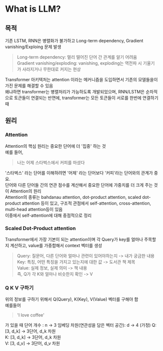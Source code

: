 # What is LLM?

## 목적
기존 LSTM, RNN은 병렬화가 불가하고 Long-term dependency, Gradient vanishing/Exploing 문제 발생  
> Long-term dependency: 멀리 떨어진 단어 간 관계를 알기 어려움  
> Gradient vanishing/exploding: vanishing, exploding는 역전파 시 기울기가 사라지거나 무한대로 커지는 현상  

Transformer 아키텍처는 attention 이라는 메커니즘을 도입하면서 기존의 모델들을이 가진 문제를 해결할 수 있음  
왜냐하면 transformer는 병렬처리가 가능하도록 개발되었으며, RNN/LSTM은 순차적으로 토큰들이 연결되는 반면에, transformer는 모든 토큰들이 서로를 한번에 연결하기 때

## 원리
### Attention
Attention의 핵심 원리는 중요한 단어에 더 '집중' 하는 것  
예를 들어,

> 나는 어제 스타벅스에서 커피를 마셨다

'스타벅스' 라는 단어를 이해하려면 '어제' 라는 단어보다 '커피'라는 단어와의 관계가 중요.  
단어와 다른 단어들 간의 연관 점수를 계산해서 중요한 단어에 가중치를 더 크게 주는 것이 Attention의 원리  
Attention의 종류는 bahdanau attention, dot-product attention, scaled dot-product attention 등이 있고, 구조적 관점에서 self-attention, cross-attention, multi-head attention등이 있음  
이중에서 self-attention에 대해 중점적으로 정리

### Scaled Dot-Product attention
Transformer에서 가장 기본이 되는 attention이며 각 Query가 key를 얼마나 주목할지 계산하고, value를 가중합해서 context 벡터를 생성  
> Query: 질문어, 다른 단어와 얼마나 관련이 있어야하는지 -> 내가 궁금한 내용  
> Key: 특징, 어떤 특징을 가지고 있는지에 대한 값 -> 도서관 책 제목  
> Value: 실제 정보, 실제 의미 -> 책 내용  
즉, Q가 각 K와 얼마나 비슷한지 확인 -> V  


### Q K V 구하기
위의 정보를 구하기 위해서 Q(Query), K(Key), V(Value) 벡터를 구해야 함  
예를들어
> 'I love coffee'

가 있을 때
단어 개수 : n -> 3
임베딩 차원(연관성을 담은 벡터 공간): d -> 4 (가정)
Q: [3, d_k] → 3단어, d_k 차원  
K: [3, d_k] → 3단어, d_k 차원  
V: [3, d_v] → 3단어, d_v 차원  





